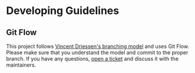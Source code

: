 # Developing Guidelines

## Git Flow

This project follows [Vincent Driessen's branching model](https://nvie.com/posts/a-successful-git-branching-model/) and uses Git Flow.
Please make sure that you understand the model and commit to the proper branch.
If you have any questions, [open a ticket](https://github.com/hull/hull-sellsy/issues/new) and discuss it with the maintainers.
